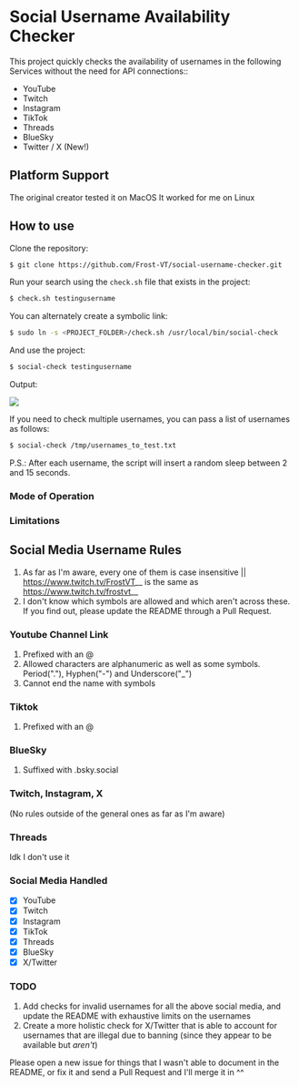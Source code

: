# Social Username Availability Checker

This project quickly checks the availability of usernames in the following Services without the need for API connections::

- YouTube
- Twitch
- Instagram
- TikTok
- Threads
- BlueSky
- Twitter / X (New!)

## Platform Support

The original creator tested it on MacOS
It worked for me on Linux

## How to use

Clone the repository:
```bash
$ git clone https://github.com/Frost-VT/social-username-checker.git
```

Run your search using the `check.sh` file that exists in the project:
```bash
$ check.sh testingusername
```

You can alternately create a symbolic link:
```bash
$ sudo ln -s <PROJECT_FOLDER>/check.sh /usr/local/bin/social-check
```

And use the project:
```bash
$ social-check testingusername
```

Output:
<p>
  <img src="https://i.ibb.co/pRTL0D6/testing-social-username-checker.png" />
</p>

If you need to check multiple usernames, you can pass a list of usernames as follows:
```bash
$ social-check /tmp/usernames_to_test.txt
```
P.S.: After each username, the script will insert a random sleep between 2 and 15 seconds.

### Mode of Operation

### Limitations

## Social Media Username Rules

1. As far as I'm aware, every one of them is case insensitive || https://www.twitch.tv/FrostVT__ is the same as https://www.twitch.tv/frostvt__ 
2. I don't know which symbols are allowed and which aren't across these. If you find out, please update the README through a Pull Request.

### Youtube Channel Link
1. Prefixed with an @
2. Allowed characters are alphanumeric as well as some symbols. Period("."), Hyphen("-") and Underscore("_")
3. Cannot end the name with symbols

### Tiktok
1. Prefixed with an @

### BlueSky
1. Suffixed with .bsky.social

### Twitch, Instagram, X
(No rules outside of the general ones as far as I'm aware)

### Threads
Idk I don't use it

### Social Media Handled
- [x] YouTube  
- [x] Twitch  
- [x] Instagram  
- [x] TikTok  
- [x] Threads  
- [x] BlueSky  
- [x] X/Twitter  

### TODO
1. Add checks for invalid usernames for all the above social media, and update the README with exhaustive limits on the usernames
2. Create a more holistic check for X/Twitter that is able to account for usernames that are illegal due to banning (since they appear to be available but *aren't*)

Please open a new issue for things that I wasn't able to document in the README, or fix it and send a Pull Request and I'll merge it in ^^
